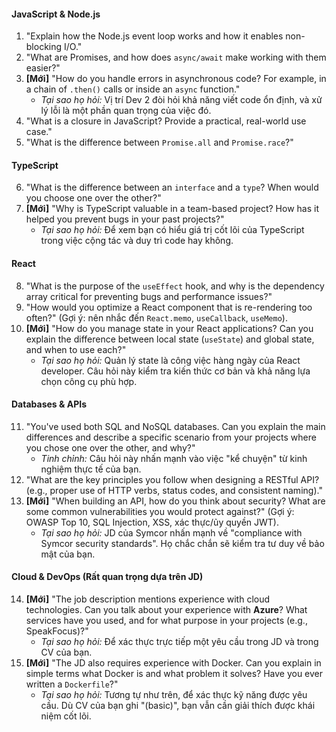 #### **JavaScript & Node.js**

1.  "Explain how the Node.js event loop works and how it enables non-blocking I/O."
2.  "What are Promises, and how does `async/await` make working with them easier?"
3.  **[Mới]** "How do you handle errors in asynchronous code? For example, in a chain of `.then()` calls or inside an `async` function."
    - _Tại sao họ hỏi:_ Vị trí Dev 2 đòi hỏi khả năng viết code ổn định, và xử lý lỗi là một phần quan trọng của việc đó.
4.  "What is a closure in JavaScript? Provide a practical, real-world use case."
5.  "What is the difference between `Promise.all` and `Promise.race`?"

#### **TypeScript**

6.  "What is the difference between an `interface` and a `type`? When would you choose one over the other?"
7.  **[Mới]** "Why is TypeScript valuable in a team-based project? How has it helped you prevent bugs in your past projects?"
    - _Tại sao họ hỏi:_ Để xem bạn có hiểu giá trị cốt lõi của TypeScript trong việc cộng tác và duy trì code hay không.

#### **React**

8.  "What is the purpose of the `useEffect` hook, and why is the dependency array critical for preventing bugs and performance issues?"
9.  "How would you optimize a React component that is re-rendering too often?" (Gợi ý: nên nhắc đến `React.memo`, `useCallback`, `useMemo`).
10. **[Mới]** "How do you manage state in your React applications? Can you explain the difference between local state (`useState`) and global state, and when to use each?"
    - _Tại sao họ hỏi:_ Quản lý state là công việc hàng ngày của React developer. Câu hỏi này kiểm tra kiến thức cơ bản và khả năng lựa chọn công cụ phù hợp.

#### **Databases & APIs**

11. "You've used both SQL and NoSQL databases. Can you explain the main differences and describe a specific scenario from your projects where you chose one over the other, and why?"
    - _Tinh chỉnh:_ Câu hỏi này nhấn mạnh vào việc "kể chuyện" từ kinh nghiệm thực tế của bạn.
12. "What are the key principles you follow when designing a RESTful API? (e.g., proper use of HTTP verbs, status codes, and consistent naming)."
13. **[Mới]** "When building an API, how do you think about security? What are some common vulnerabilities you would protect against?" (Gợi ý: OWASP Top 10, SQL Injection, XSS, xác thực/ủy quyền JWT).
    - _Tại sao họ hỏi:_ JD của Symcor nhấn mạnh về "compliance with Symcor security standards". Họ chắc chắn sẽ kiểm tra tư duy về bảo mật của bạn.

#### **Cloud & DevOps (Rất quan trọng dựa trên JD)**

14. **[Mới]** "The job description mentions experience with cloud technologies. Can you talk about your experience with **Azure**? What services have you used, and for what purpose in your projects (e.g., SpeakFocus)?"
    - _Tại sao họ hỏi:_ Để xác thực trực tiếp một yêu cầu trong JD và trong CV của bạn.
15. **[Mới]** "The JD also requires experience with Docker. Can you explain in simple terms what Docker is and what problem it solves? Have you ever written a `Dockerfile`?"
    - _Tại sao họ hỏi:_ Tương tự như trên, để xác thực kỹ năng được yêu cầu. Dù CV của bạn ghi "(basic)", bạn vẫn cần giải thích được khái niệm cốt lõi.
